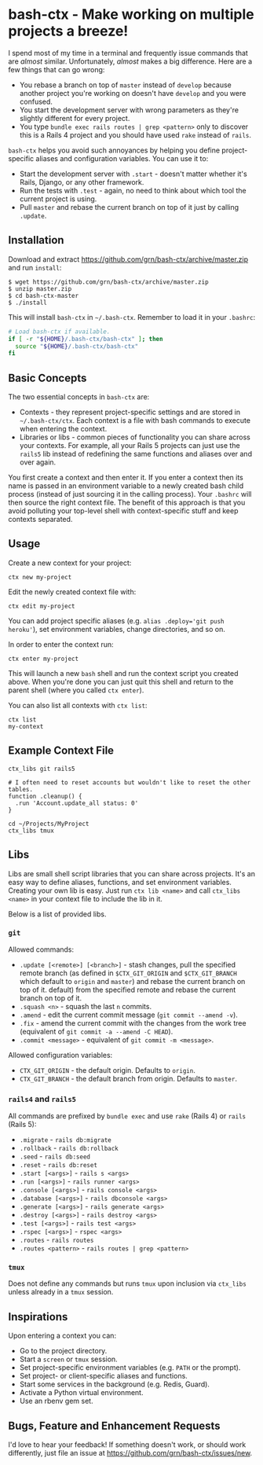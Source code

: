 # bash-ctx - Make working on multiple projects a breeze!

I spend most of my time in a terminal and frequently issue commands that are
_almost_ similar. Unfortunately, _almost_ makes a big difference. Here are a
few things that can go wrong:

* You rebase a branch on top of `master` instead of `develop` because another
  project you're working on doesn't have `develop` and you were confused.
* You start the development server with wrong parameters as they're slightly
  different for every project.
* You type `bundle exec rails routes | grep <pattern>` only to discover this is
  a Rails 4 project and you should have used `rake` instead of `rails`.

`bash-ctx` helps you avoid such annoyances by helping you define
project-specific aliases and configuration variables. You can use it to:

* Start the development server with `.start` - doesn't matter whether it's
  Rails, Django, or any other framework.
* Run the tests with `.test` - again, no need to think about which tool the
  current project is using.
* Pull `master` and rebase the current branch on top of it just by calling
  `.update`.

## Installation

Download and extract https://github.com/grn/bash-ctx/archive/master.zip and run
`install`:

```
$ wget https://github.com/grn/bash-ctx/archive/master.zip
$ unzip master.zip
$ cd bash-ctx-master
$ ./install
```

This will install `bash-ctx` in `~/.bash-ctx`. Remember to load it in your
`.bashrc`:

```bash
# Load bash-ctx if available.
if [ -r "${HOME}/.bash-ctx/bash-ctx" ]; then
  source "${HOME}/.bash-ctx/bash-ctx"
fi
```

## Basic Concepts

The two essential concepts in `bash-ctx` are:

* Contexts - they represent project-specific settings and are stored in
  `~/.bash-ctx/ctx`. Each context is a file with bash commands to execute when
  entering the context.
* Libraries or libs - common pieces of functionality you can share across your
  contexts. For example, all your Rails 5 projects can just use the `rails5` lib
  instead of redefining the same functions and aliases over and over again.

You first create a context and then enter it. If you enter a context then its
name is passed in an environment variable to a newly created bash child process
(instead of just sourcing it in the calling process). Your `.bashrc` will then
source the right context file. The benefit of this approach is that you avoid
polluting your top-level shell with context-specific stuff and keep contexts
separated.

## Usage

Create a new context for your project:

```
ctx new my-project
```

Edit the newly created context file with:

```
ctx edit my-project
```

You can add project specific aliases (e.g. `alias .deploy='git push heroku'`),
set environment variables, change directories, and so on.

In order to enter the context run:

```
ctx enter my-project
```

This will launch a new `bash` shell and run the context script you created
above. When you're done you can just quit this shell and return to the parent
shell (where you called `ctx enter`).

You can also list all contexts with `ctx list`:

```
ctx list
my-context
```

## Example Context File

```
ctx_libs git rails5

# I often need to reset accounts but wouldn't like to reset the other tables.
function .cleanup() {
  .run 'Account.update_all status: 0'
}

cd ~/Projects/MyProject
ctx_libs tmux
```

## Libs

Libs are small shell script libraries that you can share across projects. It's
an easy way to define aliases, functions, and set environment variables.
Creating your own lib is easy. Just run `ctx lib <name>` and call `ctx_libs
<name>` in your context file to include the lib in it.

Below is a list of provided libs.

### `git`

Allowed commands:

* `.update [<remote>] [<branch>]` - stash changes, pull the specified remote
  branch (as defined in `$CTX_GIT_ORIGIN` and `$CTX_GIT_BRANCH` which default to
  `origin` and `master`) and rebase the current branch on top of it.
  default) from the specified remote and rebase the current branch on top of it.
* `.squash <n>` - squash the last `n` commits.
* `.amend` - edit the current commit message (`git commit --amend -v`).
* `.fix` - amend the current commit with the changes from the work tree
  (equivalent of `git commit -a --amend -C HEAD`).
* `.commit <message>` - equivalent of `git commit -m <message>`.

Allowed configuration variables:

* `CTX_GIT_ORIGIN` - the default origin. Defaults to `origin`.
* `CTX_GIT_BRANCH` - the default branch from origin. Defaults to `master`.

### `rails4` and `rails5`

All commands are prefixed by `bundle exec` and use `rake` (Rails 4) or `rails`
(Rails 5):

* `.migrate` - `rails db:migrate`
* `.rollback` - `rails db:rollback`
* `.seed` - `rails db:seed`
* `.reset` - `rails db:reset`
* `.start [<args>]` - `rails s <args>`
* `.run [<args>]` - `rails runner <args>`
* `.console [<args>]` - `rails console <args>`
* `.database [<args>]` - `rails dbconsole <args>`
* `.generate [<args>]` - `rails generate <args>`
* `.destroy [<args>]` - `rails destroy <args>`
* `.test [<args>]` - `rails test <args>`
* `.rspec [<args>]` - `rspec <args>`
* `.routes` - `rails routes`
* `.routes <pattern>` - `rails routes | grep <pattern>`

### `tmux`

Does not define any commands but runs `tmux` upon inclusion via `ctx_libs`
unless already in a `tmux` session.

## Inspirations

Upon entering a context you can:

* Go to the project directory.
* Start a `screen` or `tmux` session.
* Set project-specific environment variables (e.g. `PATH` or the prompt).
* Set project- or client-specific aliases and functions.
* Start some services in the background (e.g. Redis, Guard).
* Activate a Python virtual environment.
* Use an rbenv gem set.

## Bugs, Feature and Enhancement Requests

I'd love to hear your feedback! If something doesn't work, or should work
differently, just file an issue at https://github.com/grn/bash-ctx/issues/new.
